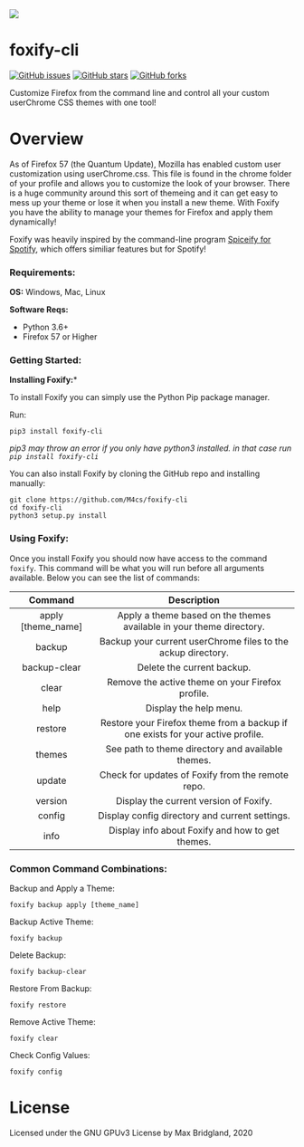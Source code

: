 <img src="https://mbcdn.sfo2.cdn.digitaloceanspaces.com/Foxify.png">

# foxify-cli
[![GitHub issues](https://img.shields.io/github/issues/M4cs/foxify-cli)](https://github.com/M4cs/foxify-cli/issues)
[![GitHub stars](https://img.shields.io/github/stars/M4cs/foxify-cli)](https://github.com/M4cs/foxify-cli/stargazers)
[![GitHub forks](https://img.shields.io/github/forks/M4cs/foxify-cli)](https://github.com/M4cs/foxify-cli/network/members)

Customize Firefox from the command line and control all your custom userChrome CSS themes with one tool!

# Overview

As of Firefox 57 (the Quantum Update), Mozilla has enabled custom user customization using userChrome.css. This file is found in the chrome folder of your profile and allows you to customize the look of your browser. There is a huge community around this sort of themeing and it can get easy to mess up your theme or lose it when you install a new theme. With Foxify you have the ability to manage your themes for Firefox and apply them dynamically!

Foxify was heavily inspired by the command-line program [Spiceify for Spotify](https://github.com/khanhas/spicetify-cli), which offers similiar features but for Spotify!

### Requirements:

**OS:** Windows, Mac, Linux

**Software Reqs:**

  - Python 3.6+
  - Firefox 57 or Higher
  
### Getting Started:

**Installing Foxify:***

To install Foxify you can simply use the Python Pip package manager. 

Run:
```
pip3 install foxify-cli
```
*pip3 may throw an error if you only have python3 installed. in that case run `pip install foxify-cli`*

You can also install Foxify by cloning the GitHub repo and installing manually:

```
git clone https://github.com/M4cs/foxify-cli
cd foxify-cli
python3 setup.py install
```

### Using Foxify:

Once you install Foxify you should now have access to the command `foxify`. This command will be what you will run before all arguments available. Below you can see the list of commands:

| Command | Description |
| :--: | :--: |
| apply [theme_name] | Apply a theme based on the themes available in your theme directory. |
| backup | Backup your current userChrome files to the ackup directory. |
| backup-clear | Delete the current backup. |
| clear | Remove the active theme on your Firefox profile. |
| help | Display the help menu. |
| restore | Restore your Firefox theme from a backup if one exists for your active profile. |
| themes | See path to theme directory and available themes. |
| update | Check for updates of Foxify from the remote repo. |
| version | Display the current version of Foxify. |
| config | Display config directory and current settings. |
| info | Display info about Foxify and how to get themes. |

### Common Command Combinations:

Backup and Apply a Theme:
```
foxify backup apply [theme_name]
```

Backup Active Theme:
```
foxify backup
```

Delete Backup:
```
foxify backup-clear
```

Restore From Backup:
```
foxify restore
```

Remove Active Theme:
```
foxify clear
```

Check Config Values:
```
foxify config
```

# License

Licensed under the GNU GPUv3 License by Max Bridgland, 2020
